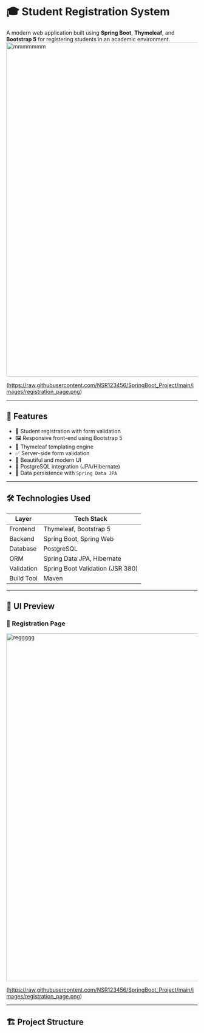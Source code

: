 # 🎓 Student Registration System

A modern web application built using **Spring Boot**, **Thymeleaf**, and **Bootstrap 5** for registering students in an academic environment.
<img width="1542" height="880" alt="mmmmmmm" src="https://github.com/user-attachments/assets/54dde18c-1c32-4571-bbd1-4febcc1a1aab" />



(https://raw.githubusercontent.com/NSR123456/SpringBoot_Project/main/images/registration_page.png)

---

## 🚀 Features

- 🧑 Student registration with form validation
- 🖼️ Responsive front-end using Bootstrap 5
- 📄 Thymeleaf templating engine
- ✅ Server-side form validation
- 🎨 Beautiful and modern UI
- 💾 PostgreSQL integration (JPA/Hibernate)
- 🔄 Data persistence with `Spring Data JPA`

---

## 🛠️ Technologies Used

| Layer            | Tech Stack                    |
|------------------|-------------------------------|
| Frontend         | Thymeleaf, Bootstrap 5        |
| Backend          | Spring Boot, Spring Web       |
| Database         | PostgreSQL                    |
| ORM              | Spring Data JPA, Hibernate    |
| Validation       | Spring Boot Validation (JSR 380) |
| Build Tool       | Maven                         |

---

## 📸 UI Preview

### 🎨 Registration Page
<img width="1861" height="916" alt="reggggg" src="https://github.com/user-attachments/assets/70488dd9-396d-4977-9461-abd893628c6c" />



(https://raw.githubusercontent.com/NSR123456/SpringBoot_Project/main/images/registration_page.png)

---

## 🏗️ Project Structure


